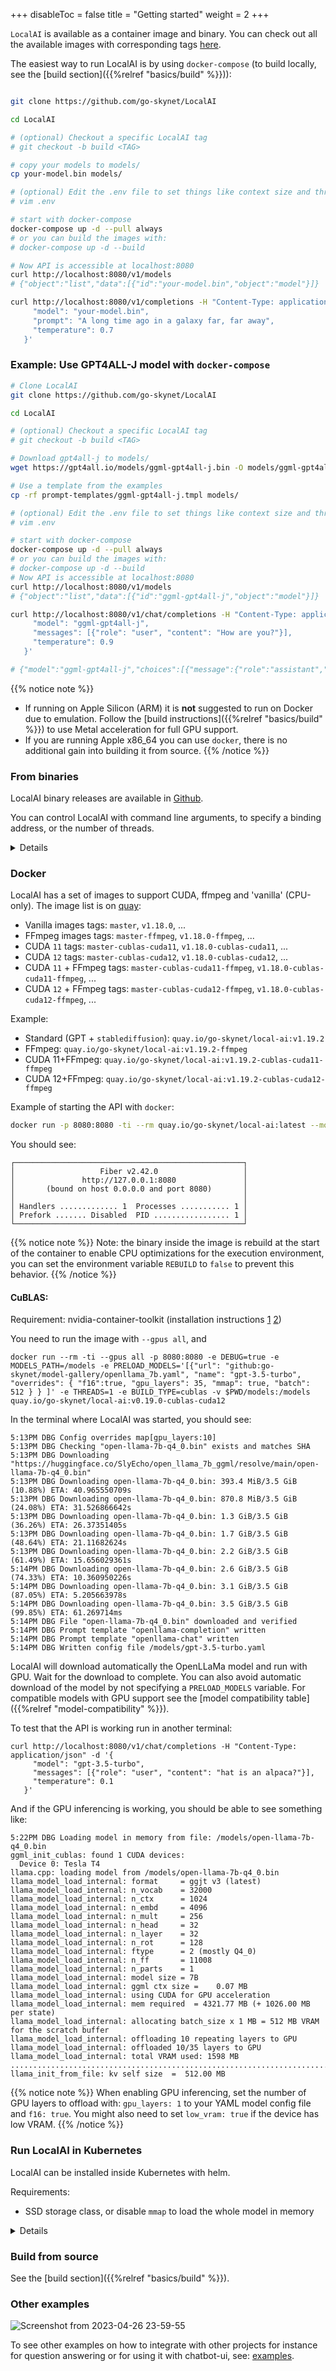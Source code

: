 
+++
disableToc = false
title = "Getting started"
weight = 2
+++

`LocalAI` is available as a container image and binary. You can check out all the available images with corresponding tags [here](https://quay.io/repository/go-skynet/local-ai?tab=tags&tag=latest).

The easiest way to run LocalAI is by using `docker-compose` (to build locally, see the [build section]({{%relref "basics/build" %}})):

```bash

git clone https://github.com/go-skynet/LocalAI

cd LocalAI

# (optional) Checkout a specific LocalAI tag
# git checkout -b build <TAG>

# copy your models to models/
cp your-model.bin models/

# (optional) Edit the .env file to set things like context size and threads
# vim .env

# start with docker-compose
docker-compose up -d --pull always
# or you can build the images with:
# docker-compose up -d --build

# Now API is accessible at localhost:8080
curl http://localhost:8080/v1/models
# {"object":"list","data":[{"id":"your-model.bin","object":"model"}]}

curl http://localhost:8080/v1/completions -H "Content-Type: application/json" -d '{
     "model": "your-model.bin",            
     "prompt": "A long time ago in a galaxy far, far away",
     "temperature": 0.7
   }'
```

### Example: Use GPT4ALL-J model with `docker-compose`


```bash
# Clone LocalAI
git clone https://github.com/go-skynet/LocalAI

cd LocalAI

# (optional) Checkout a specific LocalAI tag
# git checkout -b build <TAG>

# Download gpt4all-j to models/
wget https://gpt4all.io/models/ggml-gpt4all-j.bin -O models/ggml-gpt4all-j

# Use a template from the examples
cp -rf prompt-templates/ggml-gpt4all-j.tmpl models/

# (optional) Edit the .env file to set things like context size and threads
# vim .env

# start with docker-compose
docker-compose up -d --pull always
# or you can build the images with:
# docker-compose up -d --build
# Now API is accessible at localhost:8080
curl http://localhost:8080/v1/models
# {"object":"list","data":[{"id":"ggml-gpt4all-j","object":"model"}]}

curl http://localhost:8080/v1/chat/completions -H "Content-Type: application/json" -d '{
     "model": "ggml-gpt4all-j",
     "messages": [{"role": "user", "content": "How are you?"}],
     "temperature": 0.9 
   }'

# {"model":"ggml-gpt4all-j","choices":[{"message":{"role":"assistant","content":"I'm doing well, thanks. How about you?"}}]}
```

{{% notice note %}}
- If running on Apple Silicon (ARM) it is **not** suggested to run on Docker due to emulation. Follow the [build instructions]({{%relref "basics/build" %}}) to use Metal acceleration for full GPU support.
- If you are running Apple x86_64 you can use `docker`, there is no additional gain into building it from source.
{{% /notice %}}

### From binaries

LocalAI binary releases are available in [Github](https://github.com/go-skynet/LocalAI/releases).

You can control LocalAI with command line arguments, to specify a binding address, or the number of threads.

<details>

Usage:

```
local-ai --models-path <model_path> [--address <address>] [--threads <num_threads>]
```

| Parameter                      | Environmental Variable          | Default Variable                                   | Description                                                         |
| ------------------------------ | ------------------------------- | -------------------------------------------------- | ------------------------------------------------------------------- |
| --f16                          | $F16                            | false                                              | Enable f16 mode                                                     |
| --debug                        | $DEBUG                          | false                                              | Enable debug mode                                                   |
| --cors                         | $CORS                           | false                                              | Enable CORS support                                                 |
| --cors-allow-origins value     | $CORS_ALLOW_ORIGINS             |                                                    | Specify origins allowed for CORS                                     |
| --threads value                | $THREADS                        | 4    | Number of threads to use for parallel computation                    |
| --models-path value            | $MODELS_PATH                    | ./models       | Path to the directory containing models used for inferencing        |
| --preload-models value         | $PRELOAD_MODELS                 |           | List of models to preload in JSON format at startup                  |
| --preload-models-config value  | $PRELOAD_MODELS_CONFIG          |  | A config with a list of models to apply at startup. Specify the path to a YAML config file |
| --config-file value            | $CONFIG_FILE                    |                                         | Path to the config file                                             |
| --address value                | $ADDRESS                        | :8080                    | Specify the bind address for the API server                         |
| --image-path value             | $IMAGE_PATH                     |                                     | Path to the directory used to store generated images                             |
| --context-size value           | $CONTEXT_SIZE                   | 512                 | Default context size of the model                                   |
| --upload-limit value           | $UPLOAD_LIMIT                   | 15                         | Default upload limit in megabytes (audio file upload)                                  |

</details>

### Docker

LocalAI has a set of images to support CUDA, ffmpeg and 'vanilla' (CPU-only). The image list is on [quay](https://quay.io/repository/go-skynet/local-ai?tab=tags):

- Vanilla images tags: `master`, `v1.18.0`, ...
- FFmpeg images tags: `master-ffmpeg`, `v1.18.0-ffmpeg`, ...
- CUDA `11` tags: `master-cublas-cuda11`, `v1.18.0-cublas-cuda11`, ...
- CUDA `12` tags: `master-cublas-cuda12`, `v1.18.0-cublas-cuda12`, ...
- CUDA `11` + FFmpeg tags: `master-cublas-cuda11-ffmpeg`, `v1.18.0-cublas-cuda11-ffmpeg`, ...
- CUDA `12` + FFmpeg tags: `master-cublas-cuda12-ffmpeg`, `v1.18.0-cublas-cuda12-ffmpeg`, ...

Example:

- Standard (GPT + `stablediffusion`): `quay.io/go-skynet/local-ai:v1.19.2`
- FFmpeg: `quay.io/go-skynet/local-ai:v1.19.2-ffmpeg`
- CUDA 11+FFmpeg: `quay.io/go-skynet/local-ai:v1.19.2-cublas-cuda11-ffmpeg`
- CUDA 12+FFmpeg: `quay.io/go-skynet/local-ai:v1.19.2-cublas-cuda12-ffmpeg`

Example of starting the API with `docker`:

```bash
docker run -p 8080:8080 -ti --rm quay.io/go-skynet/local-ai:latest --models-path /path/to/models --context-size 700 --threads 4
```

You should see:
```
┌───────────────────────────────────────────────────┐ 
│                   Fiber v2.42.0                   │ 
│               http://127.0.0.1:8080               │ 
│       (bound on host 0.0.0.0 and port 8080)       │ 
│                                                   │ 
│ Handlers ............. 1  Processes ........... 1 │ 
│ Prefork ....... Disabled  PID ................. 1 │ 
└───────────────────────────────────────────────────┘ 
```

{{% notice note %}}
Note: the binary inside the image is rebuild at the start of the container to enable CPU optimizations for the execution environment, you can set the environment variable `REBUILD` to `false` to prevent this behavior.
{{% /notice %}}

#### CuBLAS:

Requirement: nvidia-container-toolkit (installation instructions [1](https://www.server-world.info/en/note?os=Ubuntu_22.04&p=nvidia&f=2) [2](https://docs.nvidia.com/datacenter/cloud-native/container-toolkit/install-guide.html))

You need to run the image with `--gpus all`, and

```
docker run --rm -ti --gpus all -p 8080:8080 -e DEBUG=true -e MODELS_PATH=/models -e PRELOAD_MODELS='[{"url": "github:go-skynet/model-gallery/openllama_7b.yaml", "name": "gpt-3.5-turbo", "overrides": { "f16":true, "gpu_layers": 35, "mmap": true, "batch": 512 } } ]' -e THREADS=1 -e BUILD_TYPE=cublas -v $PWD/models:/models quay.io/go-skynet/local-ai:v0.19.0-cublas-cuda12
```

In the terminal where LocalAI was started, you should see:

```
5:13PM DBG Config overrides map[gpu_layers:10]
5:13PM DBG Checking "open-llama-7b-q4_0.bin" exists and matches SHA
5:13PM DBG Downloading "https://huggingface.co/SlyEcho/open_llama_7b_ggml/resolve/main/open-llama-7b-q4_0.bin"
5:13PM DBG Downloading open-llama-7b-q4_0.bin: 393.4 MiB/3.5 GiB (10.88%) ETA: 40.965550709s
5:13PM DBG Downloading open-llama-7b-q4_0.bin: 870.8 MiB/3.5 GiB (24.08%) ETA: 31.526866642s
5:13PM DBG Downloading open-llama-7b-q4_0.bin: 1.3 GiB/3.5 GiB (36.26%) ETA: 26.37351405s
5:13PM DBG Downloading open-llama-7b-q4_0.bin: 1.7 GiB/3.5 GiB (48.64%) ETA: 21.11682624s
5:13PM DBG Downloading open-llama-7b-q4_0.bin: 2.2 GiB/3.5 GiB (61.49%) ETA: 15.656029361s
5:14PM DBG Downloading open-llama-7b-q4_0.bin: 2.6 GiB/3.5 GiB (74.33%) ETA: 10.360950226s
5:14PM DBG Downloading open-llama-7b-q4_0.bin: 3.1 GiB/3.5 GiB (87.05%) ETA: 5.205663978s
5:14PM DBG Downloading open-llama-7b-q4_0.bin: 3.5 GiB/3.5 GiB (99.85%) ETA: 61.269714ms
5:14PM DBG File "open-llama-7b-q4_0.bin" downloaded and verified
5:14PM DBG Prompt template "openllama-completion" written
5:14PM DBG Prompt template "openllama-chat" written
5:14PM DBG Written config file /models/gpt-3.5-turbo.yaml
```

LocalAI will download automatically the OpenLLaMa model and run with GPU. Wait for the download to complete. You can also avoid automatic download of the model by not specifying a `PRELOAD_MODELS` variable. For compatible models with GPU support see the [model compatibility table]({{%relref "model-compatibility" %}}).

To test that the API is working run in another terminal:

```
curl http://localhost:8080/v1/chat/completions -H "Content-Type: application/json" -d '{
     "model": "gpt-3.5-turbo",
     "messages": [{"role": "user", "content": "hat is an alpaca?"}],
     "temperature": 0.1
   }'
```

And if the GPU inferencing is working, you should be able to see something like:

```
5:22PM DBG Loading model in memory from file: /models/open-llama-7b-q4_0.bin
ggml_init_cublas: found 1 CUDA devices:
  Device 0: Tesla T4
llama.cpp: loading model from /models/open-llama-7b-q4_0.bin
llama_model_load_internal: format     = ggjt v3 (latest)
llama_model_load_internal: n_vocab    = 32000
llama_model_load_internal: n_ctx      = 1024
llama_model_load_internal: n_embd     = 4096
llama_model_load_internal: n_mult     = 256
llama_model_load_internal: n_head     = 32
llama_model_load_internal: n_layer    = 32
llama_model_load_internal: n_rot      = 128
llama_model_load_internal: ftype      = 2 (mostly Q4_0)
llama_model_load_internal: n_ff       = 11008
llama_model_load_internal: n_parts    = 1
llama_model_load_internal: model size = 7B
llama_model_load_internal: ggml ctx size =    0.07 MB
llama_model_load_internal: using CUDA for GPU acceleration
llama_model_load_internal: mem required  = 4321.77 MB (+ 1026.00 MB per state)
llama_model_load_internal: allocating batch_size x 1 MB = 512 MB VRAM for the scratch buffer
llama_model_load_internal: offloading 10 repeating layers to GPU
llama_model_load_internal: offloaded 10/35 layers to GPU
llama_model_load_internal: total VRAM used: 1598 MB
...................................................................................................
llama_init_from_file: kv self size  =  512.00 MB
```

{{% notice note %}}
When enabling GPU inferencing, set the number of GPU layers to offload with: `gpu_layers: 1` to your YAML model config file and `f16: true`. You might also need to set `low_vram: true` if the device has low VRAM.
{{% /notice %}}

### Run LocalAI in Kubernetes

LocalAI can be installed inside Kubernetes with helm.

Requirements:
- SSD storage class, or disable `mmap` to load the whole model in memory

<details>
By default, the helm chart will install LocalAI instance using the ggml-gpt4all-j model without persistent storage.

1. Add the helm repo
    ```bash
    helm repo add go-skynet https://go-skynet.github.io/helm-charts/
    ```
2. Install the helm chart:
    ```bash
    helm repo update
    helm install local-ai go-skynet/local-ai -f values.yaml
    ```
> **Note:** For further configuration options, see the [helm chart repository on GitHub](https://github.com/go-skynet/helm-charts).
### Example values
Deploy a single LocalAI pod with 6GB of persistent storage serving up a `ggml-gpt4all-j` model with custom prompt.
```yaml
### values.yaml

replicaCount: 1

deployment:
  image: quay.io/go-skynet/local-ai:latest
  env:
    threads: 4
    context_size: 512
  modelsPath: "/models"

resources:
  {}
  # We usually recommend not to specify default resources and to leave this as a conscious
  # choice for the user. This also increases chances charts run on environments with little
  # resources, such as Minikube. If you do want to specify resources, uncomment the following
  # lines, adjust them as necessary, and remove the curly braces after 'resources:'.
  # limits:
  #   cpu: 100m
  #   memory: 128Mi
  # requests:
  #   cpu: 100m
  #   memory: 128Mi

# Prompt templates to include
# Note: the keys of this map will be the names of the prompt template files
promptTemplates:
  {}
  # ggml-gpt4all-j.tmpl: |
  #   The prompt below is a question to answer, a task to complete, or a conversation to respond to; decide which and write an appropriate response.
  #   ### Prompt:
  #   {{.Input}}
  #   ### Response:

# Models to download at runtime
models:
  # Whether to force download models even if they already exist
  forceDownload: false

  # The list of URLs to download models from
  # Note: the name of the file will be the name of the loaded model
  list:
  - url: "https://gpt4all.io/models/ggml-gpt4all-j.bin"
      # basicAuth: base64EncodedCredentials

  # Persistent storage for models and prompt templates.
  # PVC and HostPath are mutually exclusive. If both are enabled,
  # PVC configuration takes precedence. If neither are enabled, ephemeral
  # storage is used.
  persistence:
    pvc:
      enabled: false
      size: 6Gi
      accessModes:
        - ReadWriteOnce

      annotations: {}

      # Optional
      storageClass: ~

    hostPath:
      enabled: false
      path: "/models"

service:
  type: ClusterIP
  port: 80
  annotations: {}
  # If using an AWS load balancer, you'll need to override the default 60s load balancer idle timeout
  # service.beta.kubernetes.io/aws-load-balancer-connection-idle-timeout: "1200"

ingress:
  enabled: false
  className: ""
  annotations:
    {}
    # kubernetes.io/ingress.class: nginx
    # kubernetes.io/tls-acme: "true"
  hosts:
    - host: chart-example.local
      paths:
        - path: /
          pathType: ImplementationSpecific
  tls: []
  #  - secretName: chart-example-tls
  #    hosts:
  #      - chart-example.local

nodeSelector: {}

tolerations: []

affinity: {}
```
</details>


### Build from source

See the [build section]({{%relref "basics/build" %}}).

### Other examples

![Screenshot from 2023-04-26 23-59-55](https://user-images.githubusercontent.com/2420543/234715439-98d12e03-d3ce-4f94-ab54-2b256808e05e.png)

To see other examples on how to integrate with other projects for instance for question answering or for using it with chatbot-ui, see: [examples](https://github.com/go-skynet/LocalAI/tree/master/examples/).